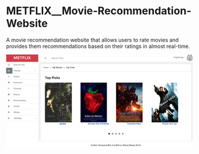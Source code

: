 # METFLIX__Movie-Recommendation-Website
A movie recommendation website that allows users to rate movies and provides them recommendations based on their ratings in almost real-time.

[![Alt text for your video](https://github.com/xinqicoding/METFLIX__Movie-Recommendation-Website/blob/master/Justforyoupage.png)](https://www.youtube.com/watch?v=g49AAWAdKV8)
